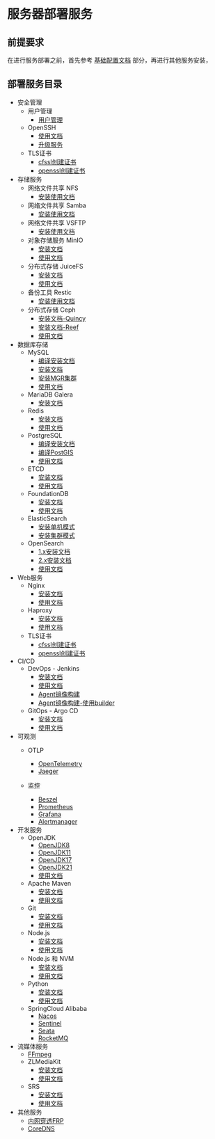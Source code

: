 # 服务器部署服务

## 前提要求

在进行服务部署之前，首先参考 [基础配置文档](/work/service/00-basic/) 部分，再进行其他服务安装，

## 部署服务目录

- 安全管理
    - 用户管理
        - [用户管理](/work/service/security/user/)
    - OpenSSH
        - [使用文档](/work/service/openssh/OPS.md)
        - [升级服务](/work/service/openssh/v10.0/)
    - TLS证书
        - [cfssl创建证书](/work/service/security/tls/tls-cfssl/v1.6.5/)
        - [openssl创建证书](/work/service/security/tls/tls-openssl/)
- 存储服务
    - 网络文件共享 NFS
        - [安装使用文档](work/service/nfs/)
    - 网络文件共享 Samba
        - [安装使用文档](work/service/samba/)
    - 网络文件共享 VSFTP
        - [安装使用文档](work/service/ftp/)
    - 对象存储服务 MinIO
        - [安装文档](/work/service/minio/v20241107/)
        - [使用文档](/work/service/minio/OPS.md)
    - 分布式存储 JuiceFS
        - [安装文档](/work/service/juicefs/v1.2.1/)
        - [使用文档](/work/service/juicefs/OPS.md)
    - 备份工具 Restic
        - [安装使用文档](/work/service/restic/)
    - 分布式存储 Ceph
        - [安装文档-Quincy](/work/service/ceph/quincy/)
        - [安装文档-Reef](/work/service/ceph/reef/)
        - [使用文档](/work/service/ceph/)
- 数据库存储
    - MySQL
        - [编译安装文档](/work/service/mysql/v8.4.3/make/)
        - [安装文档](/work/service/mysql/v8.4.3/)
        - [安装MGR集群](/work/service/mysql/v8.4.3/MGR.md)
        - [使用文档](/work/service/mysql/OPS.md)
    - MariaDB Galera
        - [安装文档](/work/service/mariadb/v11.4.4/)
    - Redis
        - [安装文档](/work/service/redis/v7.4.1/)
        - [使用文档](/work/service/redis/OPS.md)
    - PostgreSQL
        - [编译安装文档](/work/service/postgresql/v17.2.0/)
        - [编译PostGIS](/work/service/postgresql/v17.2.0/postgis/)
        - [使用文档](/work/service/postgresql/OPS.md)
    - ETCD
        - [安装文档](/work/service/etcd/v3.5.17/)
        - [使用文档](/work/service/etcd/OPS.md)
    - FoundationDB
        - [安装文档](/work/service/foundationdb/v7.1.38/)
        - [使用文档](/work/service/foundationdb/OPS.md)
    - ElasticSearch
        - [安装单机模式](/work/service/elastic/elasticsearch/standalone/)
        - [安装集群模式](/work/service/elastic/elasticsearch/cluster/)
    - OpenSearch
        - [1.x安装文档](/work/service/opensearch/v1.3.19/)
        - [2.x安装文档](/work/service/opensearch/v2.18.0/)
        - [使用文档](/work/service/opensearch/OPS.md)
- Web服务
    - Nginx
        - [安装文档](/work/service/nginx/v1.27.3/)
        - [使用文档](/work/service/nginx/OPS.md)
    - Haproxy
        - [安装文档](/work/service/haproxy/)
        - [使用文档](/work/service/haproxy/OPS.md)
    - TLS证书
        - [cfssl创建证书](/work/service/tls/tls-cfssl/v1.6.5/)
        - [openssl创建证书](/work/service/tls/tls-openssl/)
- CI/CD
    - DevOps - Jenkins
        - [安装文档](/work/service/jenkins/)
        - [使用文档](/work/service/jenkins/OPS.md)
        - [Agent镜像构建](/work/service/jenkins/images/)
        - [Agent镜像构建-使用builder](/work/service/jenkins/images/README_BUILER.md)
    - GitOps - Argo CD
        - [安装文档](/work/service/argo-cd/)
        - [使用文档](/work/service/argo-cd/OPS.md)
- 可观测
    - OTLP
        - [OpenTelemetry](/work/service/opentelemetry/)
        - [Jaeger](/work/service/jaeger/)

    - 监控
        - [Beszel](/work/service/beszel/)
        - [Prometheus](/work/service/prometheus/v3.2.1/)
        - [Grafana](/work/service/grafana/v11.5.3/)
        - [Alertmanager](/work/service/alertmanager/v0.28.1/)
- 开发服务
    - OpenJDK
        - [OpenJDK8](/work/service/openjdk/openjdk8/)
        - [OpenJDK11](/work/service/openjdk/openjdk11/)
        - [OpenJDK17](/work/service/openjdk/openjdk17/)
        - [OpenJDK21](/work/service/openjdk/openjdk21/)
        - [使用文档](/work/service/openjdk/OPS.md)
    - Apache Maven
        - [安装文档](/work/service/maven/v3.9.9/)
        - [使用文档](/work/service/maven/OPS.md)
    - Git
        - [安装文档](/work/service/git/v2.49.0/)
        - [使用文档](/work/service/git/OPS.md)
    - Node.js
        - [安装文档](/work/service/nodejs/v22.14.0/)
        - [使用文档](/work/service/nodejs/OPS.md)
    - Node.js 和 NVM
        - [安装文档](/work/service/nvm/v0.40.2/)
        - [使用文档](/work/service/nvm/OPS.md)
    - Python
        - [安装文档](/work/service/python/v3.13.3/)
        - [使用文档](/work/service/python/OPS.md)
    - SpringCloud Alibaba
        - [Nacos](/work/service/springcloudalibaba/nacos)
        - [Sentinel](/work/service/springcloudalibaba/sentinel/)
        - [Seata](/work/service/springcloudalibaba/seata/)
        - [RocketMQ](/work/service/springcloudalibaba/rocketmq/standalone/)
- 流媒体服务
    - [FFmpeg](/work/service/ffmpeg/)
    - ZLMediaKit
        - [安装文档](/work/service/zlmediakit/)
        - [使用文档](/work/service/zlmediakit/OPS.md)
    - SRS
        - [安装文档](/work/service/srs/)
        - [使用文档](/work/service/srs/OPS.md)
- 其他服务
    - [内网穿透FRP](/work/service/frp/)
    - [CoreDNS](/work/service/coredns/)

